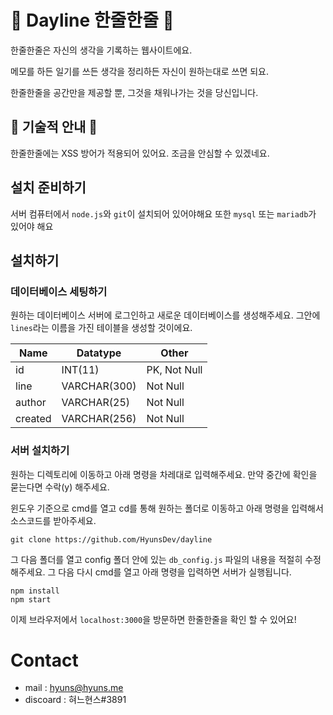 # 📒 Dayline 한줄한줄 📒
한줄한줄은 자신의 생각을 기록하는 웹사이트에요.

메모를 하든 일기를 쓰든 생각을 정리하든 자신이 원하는대로 쓰면 되요.

한줄한줄을 공간만을 제공할 뿐, 그것을 채워나가는 것을 당신입니다.

## 🤖 기술적 안내 🤖
한줄한줄에는 XSS 방어가 적용되어 있어요. 조금을 안심할 수 있겠네요.

## 설치 준비하기
서버 컴퓨터에서 `node.js`와 `git`이 설치되어 있어야해요
또한 `mysql` 또는 `mariadb`가 있어야 해요

## 설치하기
### 데이터베이스 세팅하기
원하는 데이터베이스 서버에 로그인하고 새로운 데이터베이스를 생성해주세요. 그안에 `lines`라는 이름을 가진 테이블을 생성할 것이에요. 

|Name|Datatype|Other|
|---|---|---|
|id|INT(11)|PK, Not Null|
|line|VARCHAR(300)|Not Null|
|author|VARCHAR(25)|Not Null|
|created|VARCHAR(256)|Not Null|

### 서버 설치하기
원하는 디렉토리에 이동하고 아래 명령을 차레대로 입력해주세요. 만약 중간에 확인을 묻는다면 수락(y) 해주세요.

윈도우 기준으로 cmd를 열고 cd를 통해 원하는 폴더로 이동하고 아래 명령을 입력해서 소스코드를 받아주세요.

    git clone https://github.com/HyunsDev/dayline

그 다음 폴더를 열고 config 폴더 안에 있는 `db_config.js` 파일의 내용을 적절히 수정해주세요. 그 다음 다시 cmd를 열고 아래 명령을 입력하면 서버가 실행됩니다.

    npm install
    npm start

이제 브라우저에서 `localhost:3000`을 방문하면 한줄한줄을 확인 할 수 있어요!

# Contact
* mail : hyuns@hyuns.me
* discoard : 혀느현스#3891



